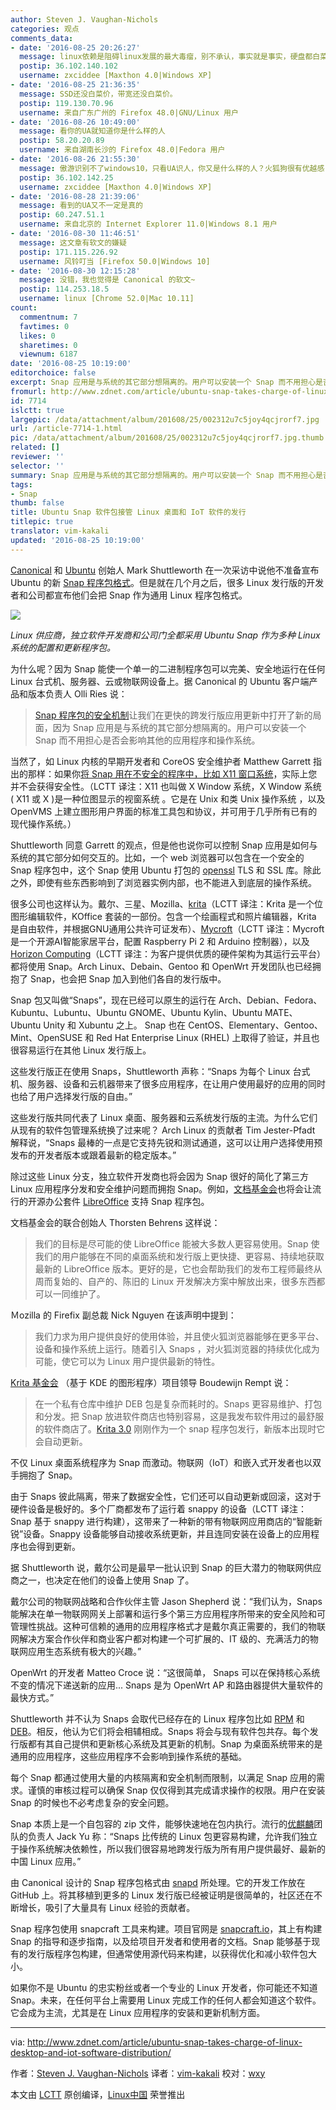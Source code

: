 ```yaml
---
author: Steven J. Vaughan-Nichols
categories: 观点
comments_data:
- date: '2016-08-25 20:26:27'
  message: linux依赖是阻碍linux发展的最大毒瘤，别不承认，事实就是事实，硬盘都白菜价了，别说防止重复造轮子！
  postip: 36.102.140.102
  username: zxciddee [Maxthon 4.0|Windows XP]
- date: '2016-08-25 21:36:35'
  message: SSD还没白菜价，带宽还没白菜价。
  postip: 119.130.70.96
  username: 来自广东广州的 Firefox 48.0|GNU/Linux 用户
- date: '2016-08-26 10:49:00'
  message: 看你的UA就知道你是什么样的人
  postip: 58.20.20.89
  username: 来自湖南长沙的 Firefox 48.0|Fedora 用户
- date: '2016-08-26 21:55:30'
  message: 傲游识别不了windows10，只看UA识人，你又是什么样的人？火狐狗很有优越感？
  postip: 36.102.142.25
  username: zxciddee [Maxthon 4.0|Windows XP]
- date: '2016-08-28 21:39:06'
  message: 看到的UA又不一定是真的
  postip: 60.247.51.1
  username: 来自北京的 Internet Explorer 11.0|Windows 8.1 用户
- date: '2016-08-30 11:46:51'
  message: 这文章有软文的嫌疑
  postip: 171.115.226.92
  username: 风铃叮当 [Firefox 50.0|Windows 10]
- date: '2016-08-30 12:15:28'
  message: 没错，我也觉得是 Canonical 的软文~
  postip: 114.253.18.5
  username: linux [Chrome 52.0|Mac 10.11]
count:
  commentnum: 7
  favtimes: 0
  likes: 0
  sharetimes: 0
  viewnum: 6187
date: '2016-08-25 10:19:00'
editorchoice: false
excerpt: Snap 应用是与系统的其它部分想隔离的。用户可以安装一个 Snap 而不用担心是否会影响其他的应用程序和操作系统。
fromurl: http://www.zdnet.com/article/ubuntu-snap-takes-charge-of-linux-desktop-and-iot-software-distribution/
id: 7714
islctt: true
largepic: /data/attachment/album/201608/25/002312u7c5joy4qcjrorf7.jpg
url: /article-7714-1.html
pic: /data/attachment/album/201608/25/002312u7c5joy4qcjrorf7.jpg.thumb.jpg
related: []
reviewer: ''
selector: ''
summary: Snap 应用是与系统的其它部分想隔离的。用户可以安装一个 Snap 而不用担心是否会影响其他的应用程序和操作系统。
tags:
- Snap
thumb: false
title: Ubuntu Snap 软件包接管 Linux 桌面和 IoT 软件的发行
titlepic: true
translator: vim-kakali
updated: '2016-08-25 10:19:00'
---
```


[Canonical](http://www.canonical.com/) 和 [Ubuntu](http://www.ubuntu.com/) 创始人 Mark Shuttleworth 在一次采访中说他不准备宣布 Ubuntu 的新  [Snap 程序包格式](https://insights.ubuntu.com/2016/04/13/snaps-for-classic-ubuntu/)。但是就在几个月之后，很多 Linux 发行版的开发者和公司都宣布他们会把 Snap 作为通用 Linux 程序包格式。


![](/data/attachment/album/201608/25/002312u7c5joy4qcjrorf7.jpg)


*Linux 供应商，独立软件开发商和公司门全都采用 Ubuntu Snap 作为多种 Linux 系统的配置和更新程序包。*


为什么呢？因为 Snap 能使一个单一的二进制程序包可以完美、安全地运行在任何 Linux 台式机、服务器、云或物联网设备上。据 Canonical 的 Ubuntu 客户端产品和版本负责人 Olli Ries 说：



> 
> [Snap 程序包的安全机制](https://insights.ubuntu.com/2016/04/13/snaps-for-classic-ubuntu/)让我们在更快的跨发行版应用更新中打开了新的局面，因为 Snap 应用是与系统的其它部分想隔离的。用户可以安装一个 Snap 而不用担心是否会影响其他的应用程序和操作系统。
> 
> 
> 


当然了，如 Linux 内核的早期开发者和 CoreOS 安全维护者 Matthew Garrett 指出的那样：如果你[将 Snap 用在不安全的程序中，比如 X11 窗口系统](http://www.zdnet.com/article/linux-expert-matthew-garrett-ubuntu-16-04s-new-snap-format-is-a-security-risk/)，实际上您并不会获得安全性。（LCTT 译注：X11 也叫做 X Window 系统，X Window 系统 ( X11 或 X )是一种位图显示的视窗系统 。它是在 Unix 和类 Unix 操作系统 ，以及 OpenVMS 上建立图形用户界面的标准工具包和协议，并可用于几乎所有已有的现代操作系统。）


Shuttleworth 同意 Garrett 的观点，但是他也说你可以控制 Snap 应用是如何与系统的其它部分如何交互的。比如，一个 web 浏览器可以包含在一个安全的 Snap 程序包中，这个 Snap 使用 Ubuntu 打包的 [openssl](https://www.openssl.org/) TLS 和 SSL 库。除此之外，即使有些东西影响到了浏览器实例内部，也不能进入到底层的操作系统。


很多公司也这样认为。戴尔、三星、Mozilla、[krita](https://krita.org/en/)（LCTT 译注：Krita 是一个位图形编辑软件，KOffice 套装的一部份。包含一个绘画程式和照片编辑器，Krita 是自由软件，并根据GNU通用公共许可证发布）、[Mycroft](https://mycroft.ai/)（LCTT 译注：Mycroft 是一个开源AI智能家居平台，配置 Raspberry Pi 2 和 Arduino 控制器），以及 [Horizon Computing](http://www.horizon-computing.com/)（LCTT 译注：为客户提供优质的硬件架构为其运行云平台）都将使用 Snap。Arch Linux、Debain、Gentoo 和 OpenWrt 开发团队也已经拥抱了 Snap，也会把 Snap 加入到他们各自的发行版中。


Snap 包又叫做“Snaps”，现在已经可以原生的运行在 Arch、Debian、Fedora、Kubuntu、Lubuntu、Ubuntu GNOME、Ubuntu Kylin、Ubuntu MATE、Ubuntu Unity 和 Xubuntu 之上。 Snap 也在 CentOS、Elementary、Gentoo、Mint、OpenSUSE 和 Red Hat Enterprise Linux (RHEL) 上取得了验证，并且也很容易运行在其他 Linux 发行版上。


这些发行版正在使用 Snaps，Shuttleworth 声称：“Snaps 为每个 Linux 台式机、服务器、设备和云机器带来了很多应用程序，在让用户使用最好的应用的同时也给了用户选择发行版的自由。”


这些发行版共同代表了 Linux 桌面、服务器和云系统发行版的主流。为什么它们从现有的软件包管理系统换了过来呢？ Arch Linux 的贡献者 Tim Jester-Pfadt 解释说，“Snaps 最棒的一点是它支持先锐和测试通道，这可以让用户选择使用预发布的开发者版本或跟着最新的稳定版本。”


除过这些 Linux 分支，独立软件开发商也将会因为 Snap 很好的简化了第三方 Linux 应用程序分发和安全维护问题而拥抱 Snap。例如，[文档基金会](https://www.documentfoundation.org/)也将会让流行的开源办公套件 [LibreOffice](https://www.libreoffice.org/download/libreoffice-fresh/) 支持 Snap 程序包。


文档基金会的联合创始人 Thorsten Behrens 这样说：



> 
> 我们的目标是尽可能的使 LibreOffice 能被大多数人更容易使用。Snap 使我们的用户能够在不同的桌面系统和发行版上更快捷、更容易、持续地获取最新的 LibreOffice 版本。更好的是，它也会帮助我们的发布工程师最终从周而复始的、自产的、陈旧的 Linux 开发解决方案中解放出来，很多东西都可以一同维护了。
> 
> 
> 


Ｍozilla 的 Firefix 副总裁 Nick Nguyen 在该声明中提到：



> 
> 我们力求为用户提供良好的使用体验，并且使火狐浏览器能够在更多平台、设备和操作系统上运行。随着引入 Snaps ，对火狐浏览器的持续优化成为可能，使它可以为 Linux 用户提供最新的特性。
> 
> 
> 


[Krita 基金会](https://krita.org/en/about/krita-foundation/) （基于 KDE 的图形程序）项目领导 Boudewijn Rempt 说：



> 
> 在一个私有仓库中维护 DEB 包是复杂而耗时的。Snaps 更容易维护、打包和分发。把 Snap 放进软件商店也特别容易，这是我发布软件用过的最舒服的软件商店了。[Krita 3.0](https://krita.org/en/item/krita-3-0-released/) 刚刚作为一个 snap 程序包发行，新版本出现时它会自动更新。
> 
> 
> 


不仅 Linux 桌面系统程序为 Snap 而激动。物联网（IoT）和嵌入式开发者也以双手拥抱了 Snap。


由于 Snaps 彼此隔离，带来了数据安全性，它们还可以自动更新或回滚，这对于硬件设备是极好的。多个厂商都发布了运行着 snappy 的设备（LCTT 译注：Snap 基于 snappy 进行构建），这带来了一种新的带有物联网应用商店的“智能新锐”设备。Snappy 设备能够自动接收系统更新，并且连同安装在设备上的应用程序也会得到更新。


据 Shuttleworth 说，戴尔公司是最早一批认识到 Snap 的巨大潜力的物联网供应商之一，也决定在他们的设备上使用 Snap 了。


戴尔公司的物联网战略和合作伙伴主管 Jason Shepherd 说：“我们认为，Snaps 能解决在单一物联网网关上部署和运行多个第三方应用程序所带来的安全风险和可管理性挑战。这种可信赖的通用的应用程序格式才是戴尔真正需要的，我们的物联网解决方案合作伙伴和商业客户都对构建一个可扩展的、IT 级的、充满活力的物联网应用生态系统有极大的兴趣。”


OpenWrt 的开发者 Matteo Croce 说：“这很简单， Snaps 可以在保持核心系统不变的情况下递送新的应用... Snaps 是为 OpenWrt AP 和路由器提供大量软件的最快方式。”


Shuttleworth 并不认为 Snaps 会取代已经存在的 Linux 程序包比如 [RPM](http://rpm5.org/) 和 [DEB](https://www.debian.org/doc/manuals/debian-faq/ch-pkg_basics.en.html)。相反，他认为它们将会相辅相成。Snaps 将会与现有软件包共存。每个发行版都有其自己提供和更新核心系统及其更新的机制。Snap 为桌面系统带来的是通用的应用程序，这些应用程序不会影响到操作系统的基础。


每个 Snap 都通过使用大量的内核隔离和安全机制而限制，以满足 Snap 应用的需求。谨慎的审核过程可以确保 Snap 仅仅得到其完成请求操作的权限。用户在安装 Snap 的时候也不必考虑复杂的安全问题。


Snap 本质上是一个自包容的 zip 文件，能够快速地在包内执行。流行的[优麒麟](http://www.ubuntu.com/desktop/ubuntu-kylin)团队的负责人 Jack Yu 称：“Snaps 比传统的 Linux 包更容易构建，允许我们独立于操作系统解决依赖性，所以我们很容易地跨发行版为所有用户提供最好、最新的中国 Linux 应用。”


由 Canonical 设计的 Snap 程序包格式由 [snapd](https://launchpad.net/ubuntu/+source/snapd) 所处理。它的开发工作放在 GitHub 上。将其移植到更多的 Linux 发行版已经被证明是很简单的，社区还在不断增长，吸引了大量具有 Linux 经验的贡献者。


Snap 程序包使用 snapcraft 工具来构建。项目官网是 [snapcraft.io](http://snapcraft.io/)，其上有构建 Snap 的指导和逐步指南，以及给项目开发者和使用者的文档。Snap 能够基于现有的发行版程序包构建，但通常使用源代码来构建，以获得优化和减小软件包大小。


如果你不是 Ubuntu 的忠实粉丝或者一个专业的 Linux 开发者，你可能还不知道 Snap。未来，在任何平台上需要用 Linux 完成工作的任何人都会知道这个软件。它会成为主流，尤其是在 Linux 应用程序的安装和更新机制方面。




---


via: <http://www.zdnet.com/article/ubuntu-snap-takes-charge-of-linux-desktop-and-iot-software-distribution/>


作者：[Steven J. Vaughan-Nichols](http://www.zdnet.com/meet-the-team/us/steven-j-vaughan-nichols/) 译者：[vim-kakali](https://github.com/vim-kakali) 校对：[wxy](https://github.com/wxy)


本文由 [LCTT](https://github.com/LCTT/TranslateProject) 原创编译，[Linux中国](https://linux.cn/) 荣誉推出